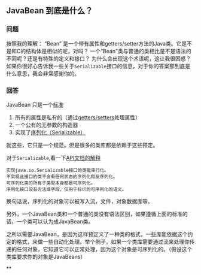 ## JavaBean 到底是什么？

### 问题

按照我的理解： “Bean” 是一个带有属性和getters/setter方法的Java类。它是不是和C的结构体是相似的呢，对吗？
一个“Bean"类与普通的类相比是不是语法的不同呢？还是有特殊的定义和接口？
为什么会出现这个术语呢，这让我很困惑？
如果你很好心告诉我一些关于`Serializable`接口的信息，对于你的答案那到底是什么意思，我会非常感谢你的。

### 回答

JavaBean 只是一个[标准](http://www.oracle.com/technetwork/java/javase/documentation/spec-136004.html)

1. 所有的属性是私有的（通过[getters/setters](https://en.wikipedia.org/wiki/Mutator_method)处理属性）
2. 一个公有的无参数的构造器
3. 实现了[序列化（Serializable）](http://docs.oracle.com/javase/8/docs/api/java/io/Serializable.html)

就这些，它只是一个规范。但是很多的类库都是依赖于这些预定。

对于`Serializable`,看一下[API文档的解释](http://docs.oracle.com/javase/8/docs/api/java/io/Serializable.html)

```
实现java.io.Serializable接口的类能串行化。
不实现此接口的类不会有任何状态的序列化和反序列化。
可序列化类的所有子类型本身都是可序列化。
序列化接口没有方法或字段，仅用于标识的可序列化的语义。
```
换句话说，序列化的对象可以被写入流，文件，对象数据库等。

另外，一个JavaBean类和一个普通的类没有语法区别，如果遵循上面的标准的话，一个类可以认为成JavaBean类。

之所以需要JavaBean，是因为这样预定义了一种类的格式，一些库能依据这个约定的格式，来做一些自动化处理。举个例子，如果一个类库需要通过流来处理你传递的任何对象，它知道它可以正常处理，因为这个对象是可序列化的。（假设这个类库要求你的对象是JavaBeans）

** 